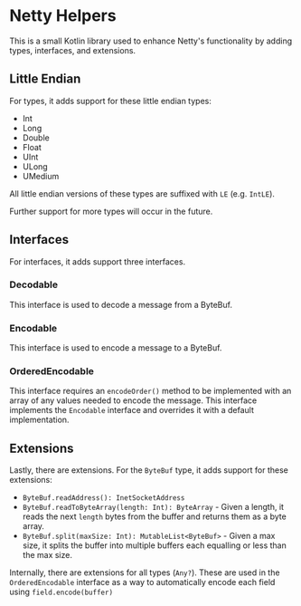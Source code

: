 # Netty Helpers

This is a small Kotlin library used to enhance Netty's functionality by adding types, interfaces, and extensions.

## Little Endian
For types, it adds support for these little endian types:
- Int
- Long
- Double
- Float
- UInt
- ULong
- UMedium

All little endian versions of these types are suffixed with `LE` (e.g. `IntLE`).

Further support for more types will occur in the future.


## Interfaces
For interfaces, it adds support three interfaces.

### Decodable
This interface is used to decode a message from a ByteBuf.

### Encodable
This interface is used to encode a message to a ByteBuf.

### OrderedEncodable
This interface requires an `encodeOrder()` method to be implemented with an array of any values needed to encode the message.
This interface implements the `Encodable` interface and overrides it with a default implementation.

## Extensions
Lastly, there are extensions. For the `ByteBuf` type, it adds support for these extensions:
- `ByteBuf.readAddress(): InetSocketAddress`
- `ByteBuf.readToByteArray(length: Int): ByteArray` - Given a length, it reads the next `length` bytes from the buffer and returns them as a byte array.
- `ByteBuf.split(maxSize: Int): MutableList<ByteBuf>` - Given a max size, it splits the buffer into multiple buffers each equalling or less than the max size.

Internally, there are extensions for all types (`Any?`). These are used in the `OrderedEncodable` interface as 
a way to automatically encode each field using `field.encode(buffer)`